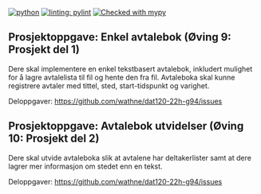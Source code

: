 [![python](https://img.shields.io/badge/Python-3.10-3776AB.svg?style=flat&logo=python&logoColor=white)](https://www.python.org)
[![linting: pylint](https://img.shields.io/badge/linting-pylint-yellowgreen)](https://github.com/PyCQA/pylint)
[![Checked with mypy](http://www.mypy-lang.org/static/mypy_badge.svg)](http://mypy-lang.org/)

Prosjektoppgave: Enkel avtalebok (Øving 9: Prosjekt del 1)
----------------------------------------------------------
Dere skal implementere en enkel tekstbasert avtalebok, inkludert
mulighet for å lagre avtalelista til fil og hente den fra fil.
Avtaleboka skal kunne registrere avtaler med tittel, sted,
start-tidspunkt og varighet.

Deloppgaver:
https://github.com/wathne/dat120-22h-g94/issues



Prosjektoppgave: Avtalebok utvidelser (Øving 10: Prosjekt del 2)
----------------------------------------------------------------
Dere skal utvide avtaleboka slik at avtalene har deltakerlister samt
at dere lagrer mer informasjon om stedet enn en tekst.

Deloppgaver:
https://github.com/wathne/dat120-22h-g94/issues
